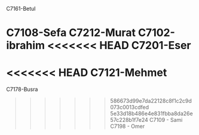 C7161-Betul

C7108-Sefa
C7212-Murat
C7102-ibrahim
<<<<<<< HEAD
C7201-Eser
=======
<<<<<<< HEAD
C7121-Mehmet
=======
C7178-Busra
>>>>>>> 586673d99e7da22128c8f1c2c9d073c0013cdfed
>>>>>>> 5e33d18b486e4e831fbba8da26e57c228b1f7e24
C7109 - Sami
C7198 - Omer
